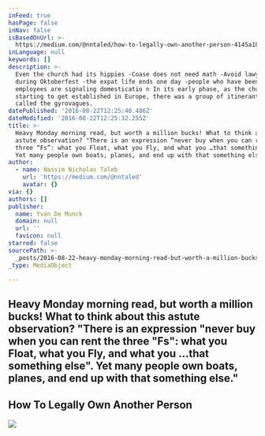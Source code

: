```yaml
---
inFeed: true
hasPage: false
inNav: false
isBasedOnUrl: >-
  https://medium.com/@nntaled/how-to-legally-own-another-person-4145a1802bf6#.qbz1ghx36
inLanguage: null
keywords: []
description: >-
  Even the church had its hippies -Coase does not need math -Avoid lawyers
  during Oktoberfest -the expat life ends one day -people who have been
  employees are signaling domesticatio n In its early phase, as the church was
  starting to get established in Europe, there was a group of itinerant people
  called the gyrovagues.
datePublished: '2016-08-22T12:25:40.486Z'
dateModified: '2016-08-22T12:25:32.255Z'
title: >-
  Heavy Monday morning read, but worth a million bucks! What to think about this
  astute observation? "There is an expression “never buy when you can rent the
  three “Fs”: what you Float, what you Fly, and what you …that something else”.
  Yet many people own boats, planes, and end up with that something else."
author:
  - name: Nassim Nicholas Taleb
    url: 'https://medium.com/@nntaled'
    avatar: {}
via: {}
authors: []
publisher:
  name: Yvan De Munck
  domain: null
  url: ''
  favicon: null
starred: false
sourcePath: >-
  _posts/2016-08-22-heavy-monday-morning-read-but-worth-a-million-bucks-what-t.md
_type: MediaObject

---
```

## Heavy Monday morning read, but worth a million bucks! What to think about this astute observation? "There is an expression "never buy when you can rent the three "Fs": what you Float, what you Fly, and what you ...that something else". Yet many people own boats, planes, and end up with that something else."

<article style=""><h1>How To Legally Own Another Person</h1><img src="https://cdn-images-1.medium.com/max/1200/1*rnHeyQB7MngdBOThCzjZEQ.jpeg" /></article>